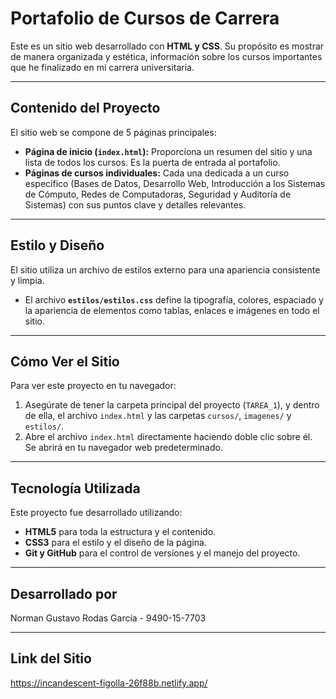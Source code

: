 # Portafolio de Cursos de Carrera

Este es un sitio web desarrollado con **HTML y CSS**. Su propósito es mostrar de manera organizada y estética, información sobre los cursos importantes que he finalizado en mi carrera universitaria.

---

## Contenido del Proyecto

El sitio web se compone de 5 páginas principales:

* **Página de inicio (`index.html`):** Proporciona un resumen del sitio y una lista de todos los cursos. Es la puerta de entrada al portafolio.
* **Páginas de cursos individuales:** Cada una dedicada a un curso específico (Bases de Datos, Desarrollo Web, Introducción a los Sistemas de Cómputo, Redes de Computadoras, Seguridad y Auditoría de Sistemas) con sus puntos clave y detalles relevantes.

---

## Estilo y Diseño

El sitio utiliza un archivo de estilos externo para una apariencia consistente y limpia.

* El archivo **`estilos/estilos.css`** define la tipografía, colores, espaciado y la apariencia de elementos como tablas, enlaces e imágenes en todo el sitio.

---

## Cómo Ver el Sitio

Para ver este proyecto en tu navegador:

1.  Asegúrate de tener la carpeta principal del proyecto (`TAREA_1`), y dentro de ella, el archivo `index.html` y las carpetas `cursos/`, `imagenes/` y `estilos/`.
2.  Abre el archivo `index.html` directamente haciendo doble clic sobre él. Se abrirá en tu navegador web predeterminado.

---

## Tecnología Utilizada

Este proyecto fue desarrollado utilizando:

* **HTML5** para toda la estructura y el contenido.
* **CSS3** para el estilo y el diseño de la página.
* **Git y GitHub** para el control de versiones y el manejo del proyecto.

---

## Desarrollado por

Norman Gustavo Rodas García - 9490-15-7703

---

## Link del Sitio

https://incandescent-figolla-26f88b.netlify.app/